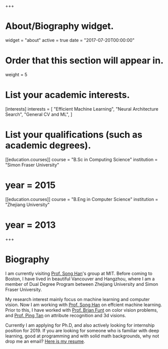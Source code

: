 +++
# About/Biography widget.
widget = "about"
active = true
date = "2017-07-20T00:00:00"

# Order that this section will appear in.
weight = 5

# List your academic interests.
[interests]
  interests = [
    "Efficient Machine Learning",
    "Neural Architecture Search",
    "General CV and ML",
  ]

# List your qualifications (such as academic degrees).
[[education.courses]]
  course = "B.Sc in Computing Science"
  institution = "Simon Fraser University"
  # year = 2015

[[education.courses]]
  course = "B.Eng in Computer Science"
  institution = "Zhejiang University"
  # year = 2013

+++

# Biography

 I am currently visiting [Prof. Song Han](https://songhan.mit.edu/)'s group at MIT. Before coming to Boston, I have lived in beautiful Vancouver and Hangzhou, where I am a member of Dual Degree Program between Zhejiang University and Simon Fraser University. 
 
 My research interest mainly focus on machine learning and computer vision. Now I am working with [Prof. Song Han](https://songhan.mit.edu/) on effcient machine learning. Prior to this, I have worked with [Prof. Brian Funt](http://www.cs.sfu.ca/~funt/) on color vision problems, and [Prof. Ping Tan](https://www.cs.sfu.ca/~pingtan/) on attribute recognition and 3d visions.

Currently I am applying for Ph.D,  and also actively looking for internship position for 2019. If you are looking for someone who is familiar with deep learning, good at programming and with solid math backgrounds, why not drop me an email? [Here is my resume](https://lyken17.github.io/assets/files/CV_Ligeng_Zhu_EN.pdf).
